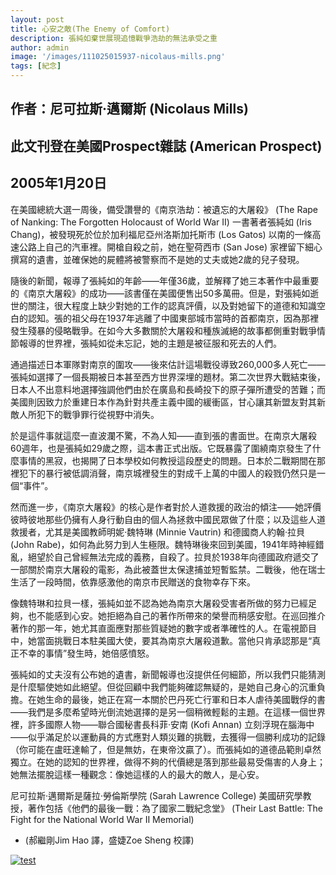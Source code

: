 ```yaml
---
layout: post
title: 心安之敵(The Enemy of Comfort)          
description: 張純如棄世展現追憶戰爭浩劫的無法承受之重
author: admin
image: '/images/111025015937-nicolaus-mills.png'
tags: [紀念]
---
```

## 作者：尼可拉斯·邁爾斯 (Nicolaus Mills)

## 此文刊登在美國Prospect雜誌 (American Prospect)

## 2005年1月20日


在美國總統大選一周後，備受讚譽的《南京浩劫：被遺忘的大屠殺》 (The Rape of Nanking: The Forgotten Holocaust of World War II) 一書著者張純如 (Iris Chang)，被發現死於位於加利福尼亞州洛斯加托斯市 (Los Gatos) 以南的一條高速公路上自己的汽車裡。開槍自殺之前，她在聖荷西市 (San Jose) 家裡留下細心撰寫的遺書，並確保她的屍體將被警察而不是她的丈夫或她2歲的兒子發現。

隨後的新聞，報導了張純如的年齡——年僅36歲，並解釋了她三本著作中最重要的《南京大屠殺》的成功——該書僅在美國便售出50多萬冊。但是，對張純如逝世的關注，很大程度上缺少對她的工作的認真評價，以及對她留下的道德和知識空白的認知。張的祖父母在1937年逃離了中國東部城市當時的首都南京，因為那裡發生殘暴的侵略戰爭。在如今大多數關於大屠殺和種族滅絕的故事都側重對戰爭情節報導的世界裡，張純如從未忘記，她的主題是被征服和死去的人們。

通過描述日本軍隊對南京的圍攻——後來估計這場戰役導致260,000多人死亡——張純如選擇了一個長期被日本甚至西方世界深埋的題材。第二次世界大戰結束後，日本人不出意料地選擇強調他們由於在廣島和長崎投下的原子彈所遭受的苦難；而美國則因致力於重建日本作為針對共產主義中國的緩衝區，甘心讓其新盟友對其新敵人所犯下的戰爭罪行從視野中消失。

於是這件事就這麼一直波瀾不驚，不為人知——直到張的書面世。在南京大屠殺60週年，也是張純如29歲之際，這本書正式出版。它既暴露了圍繞南京發生了什麼事情的黑寂，也揭開了日本學校如何教授這段歷史的問題。日本於二戰期間在那裡犯下的暴行被低調消聲，南京城裡發生的對成千上萬的中國人的殺戮仍然只是一個“事件”。

然而進一步，《南京大屠殺》的核心是作者對於人道救援的政治的傾注——她評價彼時彼地那些仍擁有人身行動自由的個人為拯救中國民眾做了什麼；以及這些人道救援者，尤其是美國教師明妮·魏特琳 (Minnie Vautrin) 和德國商人約翰·拉貝 (John Rabe)，如何為此努力到人生極限。魏特琳後來回到美國，1941年時神經錯亂，絕望於自己曾經無法完成的義務，自殺了。拉貝於1938年向德國政府遞交了一部關於南京大屠殺的電影，為此被蓋世太保逮捕並短暫監禁。二戰後，他在瑞士生活了一段時間，依靠感激他的南京市民贈送的食物幸存下來。

像魏特琳和拉貝一樣，張純如並不認為她為南京大屠殺受害者所做的努力已經足夠，也不能感到心安。她拒絕為自己的著作所帶來的榮譽而稍感安慰。在巡回推介著作的那一年，她尤其直面應對那些質疑她的數字或者準確性的人。在電視節目中，她當面挑戰日本駐美國大使，要其為南京大屠殺道歉。當他只肯承認那是“真正不幸的事情”發生時，她倍感憤怒。

張純如的丈夫沒有公布她的遺書，新聞報導也沒提供任何細節，所以我們只能猜測是什麼驅使她如此絕望。但從回顧中我們能夠確認無疑的，是她自己身心的沉重負擔。在她生命的最後，她正在寫一本關於巴丹死亡行軍和日本人虐待美國戰俘的書——我們是多麼希望時光倒流她選擇的是另一個稍微輕鬆的主題。在這樣一個世界裡，許多國際人物——聯合國秘書長科菲·安南 (Kofi Annan) 立刻浮現在腦海中——似乎滿足於以運動員的方式應對人類災難的挑戰，去獲得一個勝利成功的記錄（你可能在盧旺達輸了，但是無妨，在東帝汶贏了）。而張純如的道德品範則卓然獨立。在她的認知的世界裡，做得不夠的代價總是落到那些最易受傷害的人身上；她無法擺脫這樣一種觀念：像她這樣的人的最大的敵人，是心安。

尼可拉斯·邁爾斯是薩拉·勞倫斯學院 (Sarah Lawrence College) 美國研究學教授，著作包括《他們的最後一戰：為了國家二戰紀念堂》 (Their Last Battle: The Fight for the National World War II Memorial)

* (郝繼剛Jim Hao 譯，盛婕Zoe Sheng 校譯)



<a href="https://en.irischanglabs.com/pdf/3_Nicolaus Mills.pdf" target="_blank">
  <img src="https://en.irischanglabs.com/images/3_Nicolaus Mills.jpg" alt="test" title="点击查看PDF">
</a>
